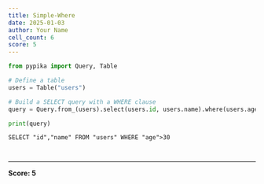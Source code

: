 ```yaml
---
title: Simple-Where
date: 2025-01-03
author: Your Name
cell_count: 6
score: 5
---
```


```python
from pypika import Query, Table
```


```python
# Define a table
users = Table("users")
```


```python
# Build a SELECT query with a WHERE clause
query = Query.from_(users).select(users.id, users.name).where(users.age > 30)
```


```python
print(query)
```

    SELECT "id","name" FROM "users" WHERE "age">30



```python

```


```python

```


---
**Score: 5**

